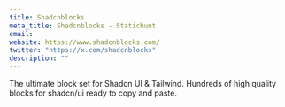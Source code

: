 ```yaml
---
title: Shadcnblocks
meta_title: Shadcnblocks - Statichunt
email: 
website: https://www.shadcnblocks.com/
twitter: "https://x.com/shadcnblocks"
description: ""
---
```


The ultimate block set for Shadcn UI & Tailwind. Hundreds of high quality blocks for shadcn/ui ready to copy and paste.
